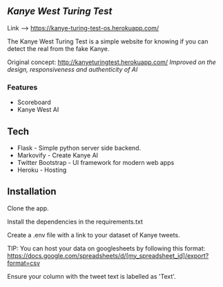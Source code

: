
## _Kanye West Turing Test_

Link --> https://kanye-turing-test-os.herokuapp.com/

The Kanye West Turing Test is a simple website for knowing if you can detect the real from the fake Kanye. 

Original concept: http://kanyeturingtest.herokuapp.com/
_Improved on the design, responsiveness and authenticity of AI_

### Features
- Scoreboard
- Kanye West AI


## Tech

- Flask - Simple python server side backend.
- Markovify - Create Kanye AI
- Twitter Bootstrap - UI framework for modern web apps
- Heroku - Hosting


## Installation

Clone the app.

Install the dependencies in the requirements.txt

Create a .env file with a link to your dataset of Kanye tweets.

TIP: You can host your data on googlesheets by following this format: 
https://docs.google.com/spreadsheets/d/[my_spreadsheet_id]/export?format=csv

Ensure your column with the tweet text is labelled as 'Text'.

